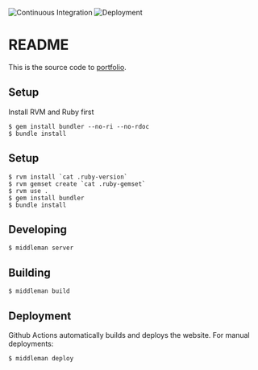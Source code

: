 
![Continuous Integration](https://github.com/floriandejonckheere/portfolio/workflows/Continuous%20Integration/badge.svg)
![Deployment](https://img.shields.io/github/deployments/floriandejonckheere/portfolio/production?label=Deployment)

# README

This is the source code to [portfolio](https://florian.dejonckhee.re/).

## Setup

Install RVM and Ruby first

```
$ gem install bundler --no-ri --no-rdoc
$ bundle install
```

## Setup

```
$ rvm install `cat .ruby-version`
$ rvm gemset create `cat .ruby-gemset`
$ rvm use .
$ gem install bundler
$ bundle install
```

## Developing

```
$ middleman server
```

## Building

```
$ middleman build
```

## Deployment

Github Actions automatically builds and deploys the website.
For manual deployments:

```
$ middleman deploy
```
